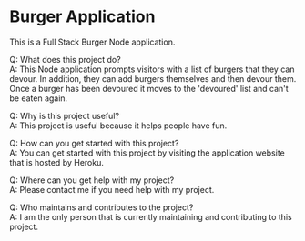 # Burger Application  

This is a Full Stack Burger Node application.  

Q: What does this project do?  
A: This Node application prompts visitors with a list of burgers that they can devour. In addition, they can add burgers themselves and then devour them. Once a burger has been devoured it moves to the 'devoured' list and can't be eaten again.  

Q: Why is this project useful?  
A: This project is useful because it helps people have fun.  

Q: How can you get started with this project?  
A: You can get started with this project by visiting the application website that is hosted by Heroku.  

Q: Where can you get help with my project?  
A: Please contact me if you need help with my project.  

Q: Who maintains and contributes to the project?  
A: I am the only person that is currently maintaining and contributing to this project.  
